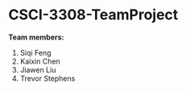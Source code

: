 # CSCI-3308-TeamProject

**Team members:**
1. Siqi Feng
2. Kaixin Chen
3. Jiawen Liu
4. Trevor Stephens
